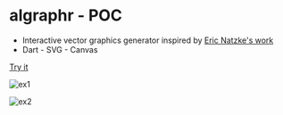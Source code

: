 # algraphr - POC

- Interactive vector graphics generator inspired by [Eric Natzke's work](http://blog.natzke.com/)
- Dart - SVG - Canvas

[Try it](http://rxlabz.github.io/algraphr)

![ex1](https://www.evernote.com/l/AAENkJPRbrRNArYY5RxKmzhmlG2I40pt18sB/image.png)

![ex2](https://www.evernote.com/l/AAG4XBu45OpNirCnoCgI0_7pL38xMlq34RoB/image.png)

 



